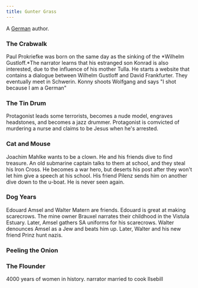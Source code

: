```yaml
---
title: Gunter Grass
---
```


A [German](../index.html) author.

### The Crabwalk

Paul Prokriefke was born on the same day as the sinking of the *Wilhelm Gustloff.*The narrator learns that his estranged son Konrad is also interested, due to the influence of his mother Tulla. He starts a website that contains a dialogue between Wilhelm Gustloff and David Frankfurter. They eventually meet in Schwerin. Konny shoots Wolfgang and says "I shot because I am a German"

### The Tin Drum

Protagonist leads some terrorists, becomes a nude model, engraves headstones, and becomes a jazz drummer. Protagonist is comvicted of murdering a nurse and claims to be Jesus when he's arrested.

### Cat and Mouse

Joachim Mahlke wants to be a clown. He and his friends dive to find treasure. An old submarine captain talks to them at school, and they steal his Iron Cross. He becomes a war hero, but deserts his post after they won't let him give a speech at his school. His friend Pilenz sends him on another dive down to the u-boat. He is never seen again.

### Dog Years

Edouard Amsel and Walter Matern are friends. Edouard is great at making scarecrows. The mine owner Brauxel narrates their childhood in the Vistula Estuary. Later, Amsel gathers SA uniforms for his scarecrows. Walter denounces Amsel as a Jew and beats him up. Later, Walter and his new friend Prinz hunt nazis.

### Peeling the Onion

### The Flounder

4000 years of women in history. narrator married to cook Ilsebill

